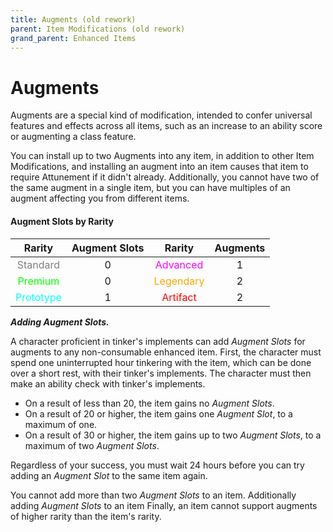 ```yaml
---
title: Augments (old rework)
parent: Item Modifications (old rework)
grand_parent: Enhanced Items
---
```


# Augments

Augments are a special kind of modification, intended to confer universal features and effects across all items, such as an increase to an ability score or augmenting a class feature.

You can install up to two Augments into any item, in addition to other Item Modifications, and installing an augment into an item causes that item to require Attunement if it didn't already. Additionally, you cannot have two of the same augment in a single item, but you can have multiples of an augment affecting you from different items.

#### Augment Slots by Rarity

|Rarity|Augment Slots|Rarity|Augments|
|:--:|:--:|:--:|:--:|
|<font style="color:gray">Standard</font>   | 0 |<font style="color:fuchsia">Advanced</font>    | 1 |
|<font style="color:lime">Premium</font>    | 0 |<font style="color:orange">Legendary</font>    | 2 |
|<font style="color:cyan">Prototype</font>  | 1 |<font style="color:red">Artifact</font>        | 2 |

***Adding Augment Slots.*** 

A character proficient in tinker's implements can add *Augment Slots* for augments to any non-consumable enhanced item. First, the character must spend one uninterrupted hour tinkering with the item, which can be done over a short rest, with their tinker's implements. The character must then make an ability check with tinker's implements. 
- On a result of less than 20, the item gains no *Augment Slots*. 
- On a result of 20 or higher, the item gains one *Augment Slot*, to a maximum of one. 
- On a result of 30 or higher, the item gains up to two *Augment Slots*, to a maximum of two *Augment Slots*. 

Regardless of your success, you must wait 24 hours before you can try adding an *Augment Slot* to the same item again.

You cannot add more than two *Augment Slots* to an item. Additionally adding *Augment Slots* to an item  Finally, an item cannot support augments of higher rarity than the item's rarity.